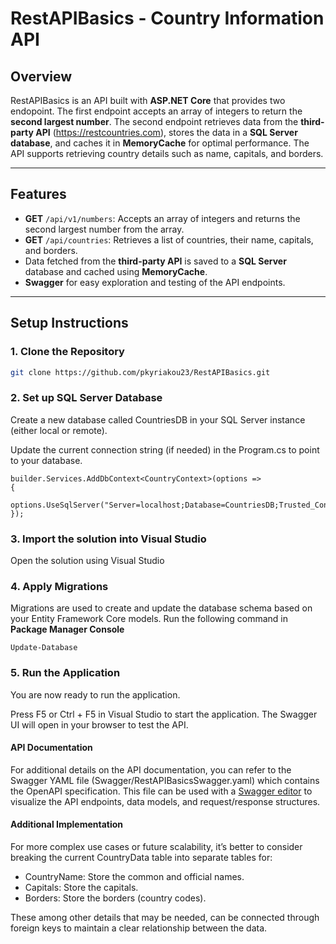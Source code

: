 # RestAPIBasics - Country Information API

## Overview

RestAPIBasics is an API built with **ASP.NET Core** that provides two endopoint. The first endpoint accepts an array of integers to return the **second largest number**. The second endpoint retrieves data from the **third-party API** (https://restcountries.com), stores the data in a **SQL Server database**, and caches it in **MemoryCache** for optimal performance. The API supports retrieving country details such as name, capitals, and borders.

---

## Features

- **GET** `/api/v1/numbers`: Accepts an array of integers and returns the second largest number from the array.
- **GET** `/api/countries`: Retrieves a list of countries, their name, capitals, and borders.
- Data fetched from the **third-party API** is saved to a **SQL Server** database and cached using **MemoryCache**.
- **Swagger** for easy exploration and testing of the API endpoints.

---
## Setup Instructions

### 1. Clone the Repository

```bash
git clone https://github.com/pkyriakou23/RestAPIBasics.git
```

### 2. Set up SQL Server Database
Create a new database called CountriesDB in your SQL Server instance (either local or remote).

Update the current connection string (if needed) in the Program.cs to point to your database.
```
builder.Services.AddDbContext<CountryContext>(options =>
{
    options.UseSqlServer("Server=localhost;Database=CountriesDB;Trusted_Connection=True;TrustServerCertificate=True;");
});
```

### 3. Import the solution into Visual Studio
Open the solution using Visual Studio

### 4. Apply Migrations
Migrations are used to create and update the database schema based on your Entity Framework Core models. Run the following command in **Package Manager Console**
```
Update-Database
```

### 5. Run the Application
You are now ready to run the application.

Press F5 or Ctrl + F5 in Visual Studio to start the application.
The Swagger UI will open in your browser to test the API.

#### API Documentation
For additional details on the API documentation, you can refer to the Swagger YAML file (Swagger/RestAPIBasicsSwagger.yaml) which contains the OpenAPI specification. This file can be used with a [Swagger editor](https://editor.swagger.io/) to visualize the API endpoints, data models, and request/response structures.

#### Additional Implementation
For more complex use cases or future scalability, it’s better to consider breaking the current CountryData table into separate tables for:
- CountryName: Store the common and official names.
- Capitals: Store the capitals.
- Borders: Store the borders (country codes).

These among other details that may be needed, can be connected through foreign keys to maintain a clear relationship between the data.
